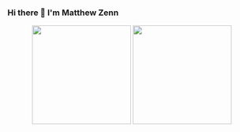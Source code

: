 ### Hi there 👋 I'm Matthew Zenn

<p align="center">
    <img src="https://github-readme-stats.vercel.app/api?username=MatthewZenn&show_icons=true&theme=radical&hide_border=true&show=prs_merged,reviews" height="200px">
    <img src="https://github-readme-stats.vercel.app/api/top-langs/?username=MatthewZenn&show_icons=true&theme=radical&layout=donut&hide_border=true" height="200px">
</p>
